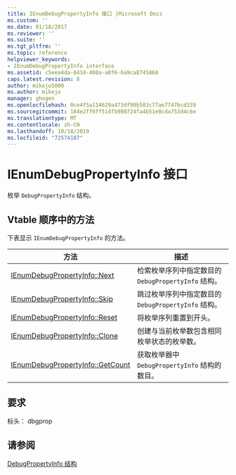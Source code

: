 ```yaml
---
title: IEnumDebugPropertyInfo 接口 |Microsoft Docs
ms.custom: ''
ms.date: 01/18/2017
ms.reviewer: ''
ms.suite: ''
ms.tgt_pltfrm: ''
ms.topic: reference
helpviewer_keywords:
- IEnumDebugPropertyInfo interface
ms.assetid: c5eea4da-8414-408a-a8f6-6a9ca8745868
caps.latest.revision: 8
author: mikejo5000
ms.author: mikejo
manager: ghogen
ms.openlocfilehash: 0ce4f5a114629a473df99b583c77ae7747bcd339
ms.sourcegitcommit: 184e2ff0ff514fb980724fa4b51e0cda753d4c6e
ms.translationtype: MT
ms.contentlocale: zh-CN
ms.lasthandoff: 10/18/2019
ms.locfileid: "72574187"
---
```

# <a name="ienumdebugpropertyinfo-interface"></a>IEnumDebugPropertyInfo 接口
枚举 `DebugPropertyInfo` 结构。  
  
## <a name="methods-in-vtable-order"></a>Vtable 顺序中的方法  
 下表显示 `IEnumDebugPropertyInfo` 的方法。  
  
|方法|描述|  
|------------|-----------------|  
|[IEnumDebugPropertyInfo::Next](../../winscript/reference/ienumdebugpropertyinfo-next.md)|检索枚举序列中指定数目的 `DebugPropertyInfo` 结构。|  
|[IEnumDebugPropertyInfo::Skip](../../winscript/reference/ienumdebugpropertyinfo-skip.md)|跳过枚举序列中指定数目的 `DebugPropertyInfo` 结构。|  
|[IEnumDebugPropertyInfo::Reset](../../winscript/reference/ienumdebugpropertyinfo-reset.md)|将枚举序列重置到开头。|  
|[IEnumDebugPropertyInfo::Clone](../../winscript/reference/ienumdebugpropertyinfo-clone.md)|创建与当前枚举数包含相同枚举状态的枚举数。|  
|[IEnumDebugPropertyInfo::GetCount](../../winscript/reference/ienumdebugpropertyinfo-getcount.md)|获取枚举器中 `DebugPropertyInfo` 结构的数目。|  
  
## <a name="requirements"></a>要求  
 标头： dbgprop  
  
## <a name="see-also"></a>请参阅  
 [DebugPropertyInfo 结构](../../winscript/reference/debugpropertyinfo-structure.md)